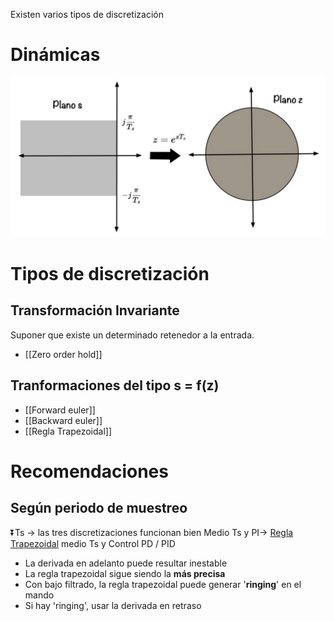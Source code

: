 Existen varios tipos de discretización

# Dinámicas
![](../assets/Pasted%20image%2020230216230750.png)

# Tipos de discretización
## Transformación Invariante
 Suponer que existe un determinado retenedor a Ia entrada.
- [[Zero order hold]]
## Tranformaciones del tipo s = f(z)
- [[Forward euler]]
- [[Backward euler]]
- [[Regla Trapezoidal]]
# Recomendaciones
## Según periodo de muestreo
⏬Ts → las tres discretizaciones funcionan bien
Medio Ts y PI-> [Regla Trapezoidal](Regla%20Trapezoidal.md)
medio Ts y Control PD / PID
-   La derivada en adelanto puede resultar inestable
-   La regla trapezoidal sigue siendo la **más precisa**
-   Con bajo filtrado, la regla trapezoidal puede generar '**ringing**' en el mando
-   Si hay 'ringing', usar la derivada en retraso